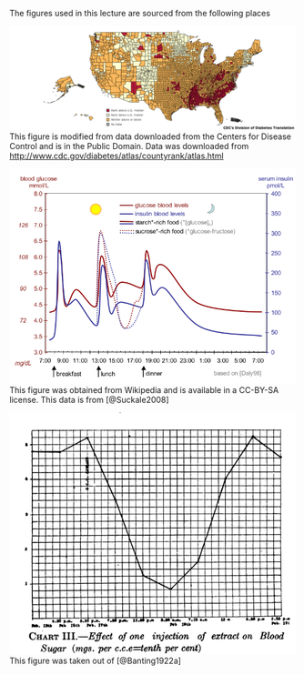 The figures used in this lecture are sourced from the following places

![County Level Prevalence in Type II Diabetes](figures/diabetes_2010_map.png) This figure is modified from data downloaded from the Centers for Disease Control and is in the Public Domain.  Data was downloaded from http://www.cdc.gov/diabetes/atlas/countyrank/atlas.html

![Schematic of glucose and insulin levels throughout the day.  Figure from Suckale and Solimena, Frontiers in bioscience 2008.  13:7156-71](figures/glucose-insulin-daily.png) This figure was obtained from Wikipedia and is available in a CC-BY-SA license.  This data is from [@Suckale2008]

![Effects of a dog pancreas isolate on blood glucose levels in a 14 year old diabetic child [@Banting1922a].](figures/banting-insulin.png)  This figure was taken out of [@Banting1922a]